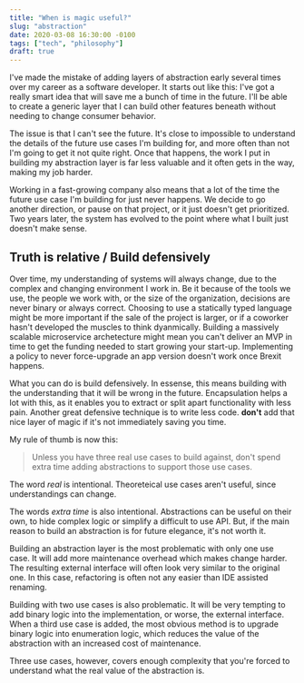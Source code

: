 ```yaml
---
title: "When is magic useful?"
slug: "abstraction"
date: 2020-03-08 16:30:00 -0100
tags: ["tech", "philosophy"]
draft: true
---
```


I've made the mistake of adding layers of abstraction early several times over
my career as a software developer. It starts out like this: I've got a really
smart idea that will save me a bunch of time in the future. I'll be able to
create a generic layer that I can build other features beneath without needing
to change consumer behavior.

The issue is that I can't see the future. It's close to impossible to
understand the details of the future use cases I'm building for, and more often
than not I'm going to get it not quite right. Once that happens, the work I put
in building my abstraction layer is far less valuable and it often gets in the
way, making my job harder.

Working in a fast-growing company also means that a lot of the time the future
use case I'm building for just never happens. We decide to go another
direction, or pause on that project, or it just doesn't get prioritized. Two
years later, the system has evolved to the point where what I built just
doesn't make sense.

## Truth is relative / Build defensively

Over time, my understanding of systems will always change, due to the complex
and changing environment I work in. Be it because of the tools we use, the
people we work with, or the size of the organization, decisions are never
binary or always correct. Choosing to use a statically typed language might be
more important if the sale of the project is larger, or if a coworker hasn't
developed the muscles to think dyanmically. Building a massively scalable
microservice archetecture might mean you can't deliver an MVP in time to get
the funding needed to start growing your start-up. Implementing a policy to 
never force-upgrade an app version doesn't work once Brexit happens.

What you can do is build defensively. In essense, this means building with the
understanding that it will be wrong in the future. Encapsulation helps a lot with
this, as it enables you to extract or split apart functionality with less pain.
Another great defensive technique is to write less code. **don't** add that nice
layer of magic if it's not immediately saving you time.


My rule of thumb is now this:

> Unless you have three real use cases to build against, don't spend extra time
> adding abstractions to support those use cases.

The word *real* is intentional. Theoreteical use cases aren't useful, since
understandings can change. 

The words *extra time* is also intentional. Abstractions can be useful on their
own, to hide complex logic or simplify a difficult to use API. But, if the main
reason to build an abstraction is for future elegance, it's not worth it.

Building an abstraction layer is the most problematic with only one use case.
It will add more maintenance overhead which makes change harder. The resulting
external interface will often look very similar to the original one. In this
case, refactoring is often not any easier than IDE assisted renaming.

Building with two use cases is also problematic. It will be very tempting to
add binary logic into the implementation, or worse, the external interface.
When a third use case is added, the most obvious method is to upgrade binary
logic into enumeration logic, which reduces the value of the abstraction with
an increased cost of maintenance.

Three use cases, however, covers enough complexity that you're forced to
understand what the real value of the abstraction is. 
